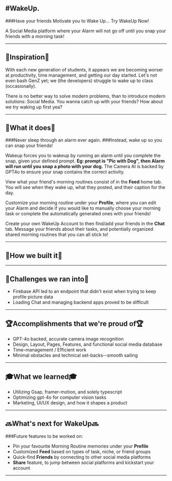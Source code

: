 
#WakeUp.
-----------------------------------------------------------------------------------------------------------------
###Have your friends Motivate you to Wake Up... Try WakeUp Now!

A Social Media platform where your Alarm will not go off until you snap your friends with a morning task!

-----------------------------------------------------------------------------------------------------------------
## 💭Inspiration💭

With each new generation of students, it appears we are becoming worser at productivity, time management, and getting our day started. Let's not even bash GenZ yet; we (the developers) struggle to wake up to class (occasionally).

There is no better way to solve modern problems, than to introduce modern solutions: Social Media.
You wanna catch up with your friends? How about we try waking up first yea?

-----------------------------------------------------------------------------------------------------------------
## 🤔What it does🤔

###Never sleep through an alarm ever again. 
###Instead, wake up so you can snap your friends!

Wakeup forces you to wakeup by running an alarm until you complete the snap, given your defined prompt. **Eg: prompt is "Pic with Dog", then Alarm will run until you snap a photo with your dog.**
The Camera AI is backed by GPT4o to ensure your snap contains the correct activity. 

View what your friend's morning routines consist of in the **Feed** home tab. You will see when they wake up, what they posted, and their caption for the day.

Customize your morning routine under your **Profile**, where you can edit your Alarm and decide if you would like to manually choose your morning task or complete the automatically generated ones with your friends!

Create your own WakeUp Account to then find/add your friends in the **Chat** tab. Message your friends about their tasks, and potentially organized shared morning routines that you can all stick to!

-----------------------------------------------------------------------------------------------------------------

## 🔨How we built it🔨

-----------------------------------------------------------------------------------------------------------------
## 💪Challenges we ran into💪

- Firebase API led to an endpoint that didn't exist when trying to keep profile picture data
- Loading Chat and managing backend apps proved to be difficult

-----------------------------------------------------------------------------------------------------------------
## 🏆Accomplishments that we're proud of🏆

- GPT-4o backed, accurate camera image recognition
- Design, Layout, Pages, Features, and functional social media database
- Time-management / Efficient work
- Minimal obstacles and technical set-backs--smooth sailing


-----------------------------------------------------------------------------------------------------------------
## 🎓What we learned🎓
- Utilizing Gsap, framer-motion, and solely typescript
- Optimizing gpt-4o for computer vision tasks
- Marketing, UI/UX design, and how it shapes a product

-----------------------------------------------------------------------------------------------------------------
## 🔜What's next for WakeUp🔜

###Future features to be worked on:
- Pin your favourite Morning Routine memories under your **Profile**
- Customized **Feed** based on types of task, niche, or friend groups
- Quick-find **Friends** by connecting to other social media platforms
- **Share** feature, to jump between social platforms and kickstart your account

-----------------------------------------------------------------------------------------------------------------
